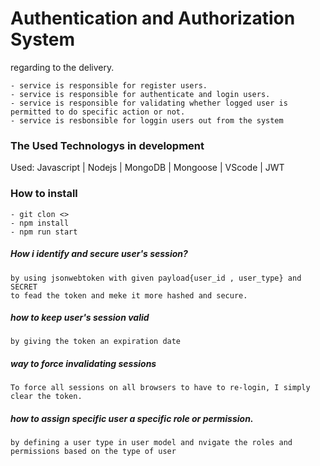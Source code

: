 # Authentication and Authorization System

regarding to the delivery.

```
- service is responsible for register users.
- service is responsible for authenticate and login users.
- service is responsible for validating whether logged user is permitted to do specific action or not.
- service is resbonsible for loggin users out from the system
```

### The Used Technologys in development

Used: Javascript | Nodejs | MongoDB | Mongoose | VScode | JWT

### How to install

```
- git clon <>
- npm install
- npm run start
```

##### How i identify and secure user's session?

```
by using jsonwebtoken with given payload{user_id , user_type} and SECRET
to fead the token and meke it more hashed and secure.
```

##### how to keep user's session valid

```
by giving the token an expiration date
```

##### way to force invalidating sessions

```
To force all sessions on all browsers to have to re-login, I simply clear the token.
```

##### how to assign specific user a specific role or permission.

```
by defining a user type in user model and nvigate the roles and permissions based on the type of user
```

